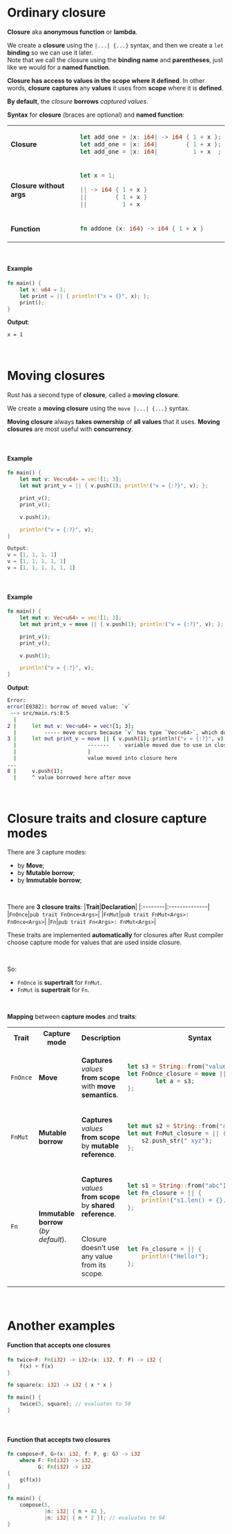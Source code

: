 # Ordinary closure
**Closure** aka **anonymous function** or **lambda**.<br>

We create a **closure** using the ``|...| {...}`` syntax, and then we create a ``let`` **binding** so we can use it later.<br>
Note that we call the closure using the **binding name** and **parentheses**, just like we would for a **named function**.<br>

**Closure has access to values in the scope where it defined**. In other words, **closure** **captures** any **values** it uses from **scope** where it is **defined**.<br>

**By default**, the *closure* **borrows** *captured values*.<br>

**Syntax** for **closure** (braces are optional) and **named function**:
<table>
<tr>
<td>

**Closure**

</td>


<td>

```Rust
let add_one = |x: i64| -> i64 { 1 + x };
let add_one = |x: i64|        { 1 + x };
let add_one = |x: i64|          1 + x  ;
```

</td>
</tr>

<tr></tr>
<tr>
<td>

**Closure without args**

</td>

<td>

```Rust
let x = 1;

|| -> i64 { 1 + x } 
||        { 1 + x }
||          1 + x
```

</td>
</tr>

<tr></tr>
<tr>
<td>

**Function**

</td>

<td>

```Rust
fn addone (x: i64) -> i64 { 1 + x }
```

</td>
</tr>

</table>

<br>

#### Example
```Rust
fn main() {
    let x: u64 = 1;
    let print = || { println!("x = {}", x); };
    print();
}
```

**Output**:
```bash
x = 1
```

<br>

# Moving closures
Rust has a second type of **closure**, called a **moving closure**.<br>

We create a **moving closure** using the ``move |...| {...}`` syntax.<br>

**Moving closure** always **takes ownership** of **all values** that it uses. **Moving closures** are most useful with **concurrency**.<br>

<br>

#### Example
```Rust
fn main() {        
    let mut v: Vec<u64> = vec![1; 3];
    let mut print_v = || { v.push(1); println!("v = {:?}", v); };

    print_v();
    print_v();

    v.push(1);

    println!("v = {:?}", v);
}

Output:
v = [1, 1, 1, 1]
v = [1, 1, 1, 1, 1]
v = [1, 1, 1, 1, 1, 1]
```

<br>

#### Example
```Rust
fn main() {        
    let mut v: Vec<u64> = vec![1; 3];
    let mut print_v = move || { v.push(1); println!("v = {:?}", v); };

    print_v();
    print_v();

    v.push(1);

    println!("v = {:?}", v);
}
```

**Output**:
```bash
Error:
error[E0382]: borrow of moved value: `v`
 --> src/main.rs:8:5
  |
2 |     let mut v: Vec<u64> = vec![1; 3];
  |         ----- move occurs because `v` has type `Vec<u64>`, which does not implement the `Copy` trait
3 |     let mut print_v = move || { v.push(1); println!("v = {:?}", v); };
  |                       -------   - variable moved due to use in closure
  |                       |
  |                       value moved into closure here
...
8 |     v.push(1);
  |     ^ value borrowed here after move
```

<br>

# Closure traits and closure capture modes
There are 3 capture modes:
- by **Move**;
- by **Mutable borrow**;
- by **Immutable borrow**;

<br>

There are **3 closure traits**:
|**Trait**|**Declaration**|
|:--------|:--------------|
|``FnOnce``|``pub trait FnOnce<Args>``|
|``FnMut``|``pub trait FnMut<Args>: FnOnce<Args>``|
|``Fn``|``pub trait Fn<Args>: FnMut<Args>``|

These traits are implemented **automatically** for closures after Rust compiler choose capture mode for values that are used inside closure.<br>

<br>

So:
- ``FnOnce`` is **supertrait** for ``FnMut``.
- ``FnMut`` is **supertrait** for ``Fn``.

<br>

**Mapping** between **capture modes** and **traits**:
<table>
<tr>
<th>Trait</th>
<th>Capture mode</th>
<th>Description</th>
<th>Syntax</th>
</tr>

<tr></tr>
<tr>
<td>

``FnOnce``

</td>


<td>

**Move**

</td>
<td>

**Captures** *values* **from scope** with **move semantics**.

</td>
<td>

```Rust
let s3 = String::from("value");
let FnOnce_closure = move || {
        let a = s3;
};
```

</td>
</tr>

<tr></tr>
<tr>
<td>

``FnMut``

</td>


<td>

**Mutable borrow**

</td>
<td>

**Captures** *values* **from scope** by **mutable reference**.

</td>
<td>

```Rust
let mut s2 = String::from("abc");
let mut FnMut_closure = || {
    s2.push_str(" xyz");
};
```

</td>
</tr>

<tr></tr>
<tr>
<td rowspan="3">

``Fn``

</td>


<td rowspan="3">

**Immutable borrow** (*by default*).

</td>
<td>

**Captures** *values* **from scope** by **shared reference**.

</td>
<td>

```Rust
let s1 = String::from("abc");
let Fn_closure = || {
    println!("s1.len() = {}.", s1.len());
};
```

</td>
</tr>


<tr></tr>
<tr>
<td>

Closure doesn’t use any value from its scope.

</td>
<td>

```Rust
let Fn_closure = || {
    println!("Hello!");
};

```

</td>
</tr>

</table>

<br>

# Another examples
#### Function that accepts one closures
```Rust
fn twice<F: Fn(i32) -> i32>(x: i32, f: F) -> i32 {
    f(x) + f(x)
}

fn square(x: i32) -> i32 { x * x }

fn main() {
    twice(5, square); // evaluates to 50
}
```

<br>

#### Function that accepts two closures
```Rust
fn compose<F, G>(x: i32, f: F, g: G) -> i32
    where F: Fn(i32) -> i32, 
          G: Fn(i32) -> i32 
{
    g(f(x))
}

fn main() {
    compose(5,
            |n: i32| { n + 42 },
            |n: i32| { n * 2 }); // evaluates to 94
}
```
